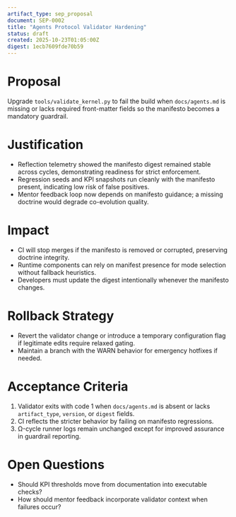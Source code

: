 ```yaml
---
artifact_type: sep_proposal
document: SEP-0002
title: "Agents Protocol Validator Hardening"
status: draft
created: 2025-10-23T01:05:00Z
digest: 1ecb7609fde70b59
---
```


# Proposal
Upgrade `tools/validate_kernel.py` to fail the build when `docs/agents.md` is missing or lacks required front-matter fields so the manifesto becomes a mandatory guardrail.

# Justification
- Reflection telemetry showed the manifesto digest remained stable across cycles, demonstrating readiness for strict enforcement.
- Regression seeds and KPI snapshots run cleanly with the manifesto present, indicating low risk of false positives.
- Mentor feedback loop now depends on manifesto guidance; a missing doctrine would degrade co-evolution quality.

# Impact
- CI will stop merges if the manifesto is removed or corrupted, preserving doctrine integrity.
- Runtime components can rely on manifest presence for mode selection without fallback heuristics.
- Developers must update the digest intentionally whenever the manifesto changes.

# Rollback Strategy
- Revert the validator change or introduce a temporary configuration flag if legitimate edits require relaxed gating.
- Maintain a branch with the WARN behavior for emergency hotfixes if needed.

# Acceptance Criteria
1. Validator exits with code 1 when `docs/agents.md` is absent or lacks `artifact_type`, `version`, or `digest` fields.
2. CI reflects the stricter behavior by failing on manifesto regressions.
3. Ω-cycle runner logs remain unchanged except for improved assurance in guardrail reporting.

# Open Questions
- Should KPI thresholds move from documentation into executable checks?
- How should mentor feedback incorporate validator context when failures occur?
